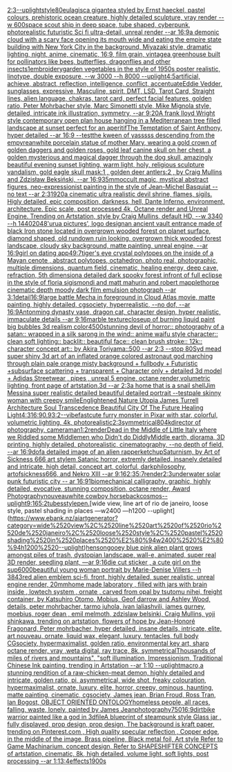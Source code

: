 [2:3](https://www.ebank.nz/aiartgenerator?category=2%3A3)[--uplight](https://www.ebank.nz/aiartgenerator?category=--uplight)[style](https://www.ebank.nz/aiartgenerator?category=style)[80](https://www.ebank.nz/aiartgenerator?category=80)[eulagisca gigantea styled by Ernst haeckel, pastel colours, prehistoric ocean creature, highly detailed sculpture, vray render --w 600](https://www.ebank.nz/aiartgenerator?category=eulagisca%2520gigantea%2520styled%2520by%2520Ernst%2520haeckel%2C%2520pastel%2520colours%2C%2520prehistoric%2520ocean%2520creature%2C%2520highly%2520detailed%2520sculpture%2C%2520vray%2520render%2520--w%2520600)[space scout ship in deep space, tube shaped, cyberpunk, photorealistic futuristic Sci fi ultra-detail, unreal render --ar 16:9](https://www.ebank.nz/aiartgenerator?category=space%2520scout%2520ship%2520in%2520deep%2520space%2C%2520tube%2520shaped%2C%2520cyberpunk%2C%2520photorealistic%2520futuristic%2520Sci%2520fi%2520ultra-detail%2C%2520unreal%2520render%2520--ar%252016%3A9)[a demonic cloud with a scary face opening its mouth wide and eating the empire state building with New York City in the background, Miyazaki style, dramatic lighting, night, anime, cinematic, 16:9, film grain, vintage](https://www.ebank.nz/aiartgenerator?category=a%2520demonic%2520cloud%2520with%2520a%2520scary%2520face%2520opening%2520its%2520mouth%2520wide%2520and%2520eating%2520the%2520empire%2520state%2520building%2520with%2520New%2520York%2520City%2520in%2520the%2520background%2C%2520Miyazaki%2520style%2C%2520dramatic%2520lighting%2C%2520night%2C%2520anime%2C%2520cinematic%2C%252016%3A9%2C%2520film%2520grain%2C%2520vintage)[a greenhouse built for pollinators like bees, butterflies, dragonflies and other insects](https://www.ebank.nz/aiartgenerator?category=a%2520greenhouse%2520built%2520for%2520pollinators%2520like%2520bees%2C%2520butterflies%2C%2520dragonflies%2520and%2520other%2520insects)[1](https://www.ebank.nz/aiartgenerator?category=1)[embroidery](https://www.ebank.nz/aiartgenerator?category=embroidery)[garden vegetables in the style of 1950s poster realistic, linotype, double exposure, --w 3000 --h 8000 --uplight](https://www.ebank.nz/aiartgenerator?category=garden%2520vegetables%2520in%2520the%2520style%2520of%25201950s%2520poster%2520realistic%2C%2520linotype%2C%2520double%2520exposure%2C%2520--w%25203000%2520--h%25208000%2520--uplight)[4:5](https://www.ebank.nz/aiartgenerator?category=4%3A5)[artificial, achieve, abstract, reflection, intelligence, conflict, accentuate](https://www.ebank.nz/aiartgenerator?category=artificial%2C%2520achieve%2C%2520abstract%2C%2520reflection%2C%2520intelligence%2C%2520conflict%2C%2520accentuate)[Eddie Vedder, sunglasses, expressive, Masculine, spirit, DMT, LSD, Tarot Card, Straight lines, alien language, chakras, tarot card, perfect facial features, golden ratio, Peter Mohrbacher style, Marc Simonetti style, Mike Mignola style, detailed, intricate ink illustration, symmetry, --ar 9:20](https://www.ebank.nz/aiartgenerator?category=Eddie%2520Vedder%2C%2520sunglasses%2C%2520expressive%2C%2520Masculine%2C%2520spirit%2C%2520DMT%2C%2520LSD%2C%2520Tarot%2520Card%2C%2520Straight%2520lines%2C%2520alien%2520language%2C%2520chakras%2C%2520tarot%2520card%2C%2520perfect%2520facial%2520features%2C%2520golden%2520ratio%2C%2520Peter%2520Mohrbacher%2520style%2C%2520Marc%2520Simonetti%2520style%2C%2520Mike%2520Mignola%2520style%2C%2520detailed%2C%2520intricate%2520ink%2520illustration%2C%2520symmetry%2C%2520--ar%25209%3A20)[A frank lloyd Wright style contemporary open plan house hanging in a Mediterranean tree filled landscape at sunset perfect for an aperitif](https://www.ebank.nz/aiartgenerator?category=A%2520frank%2520lloyd%2520Wright%2520style%2520contemporary%2520open%2520plan%2520house%2520hanging%2520in%2520a%2520Mediterranean%2520tree%2520filled%2520landscape%2520at%2520sunset%2520perfect%2520for%2520an%2520aperitif)[The Temptation of Saint Anthony, hyper detailed --ar 16:9 --test](https://www.ebank.nz/aiartgenerator?category=The%2520Temptation%2520of%2520Saint%2520Anthony%2C%2520hyper%2520detailed%2520--ar%252016%3A9%2520--test)[the kween of yasssss descending from the empyrean](https://www.ebank.nz/aiartgenerator?category=the%2520kween%2520of%2520yasssss%2520descending%2520from%2520the%2520empyrean)[white porcelain statue of mother Mary,  wearing a gold crown of golden daggers and golden roses, gold leaf canine skull on her chest, a golden mysterious and magical dagger through the dog skull, amazingly beautiful evening sunset lighting, warm light, holy,  religious sculpture vandalism,  gold eagle skull mask:1 , golden deer antlers:2 , by Craig Mullins and Zdzisław Beksiński,  --ar 16:9](https://www.ebank.nz/aiartgenerator?category=white%2520porcelain%2520statue%2520of%2520mother%2520Mary%2C%2520%2520wearing%2520a%2520gold%2520crown%2520of%2520golden%2520daggers%2520and%2520golden%2520roses%2C%2520gold%2520leaf%2520canine%2520skull%2520on%2520her%2520chest%2C%2520a%2520golden%2520mysterious%2520and%2520magical%2520dagger%2520through%2520the%2520dog%2520skull%2C%2520amazingly%2520beautiful%2520evening%2520sunset%2520lighting%2C%2520warm%2520light%2C%2520holy%2C%2520%2520religious%2520sculpture%2520vandalism%2C%2520%2520gold%2520eagle%2520skull%2520mask%3A1%2520%2C%2520golden%2520deer%2520antlers%3A2%2520%2C%2520by%2520Craig%2520Mullins%2520and%2520Zdzis%C5%82aw%2520Beksi%C5%84ski%2C%2520%2520--ar%252016%3A9)[35mm](https://www.ebank.nz/aiartgenerator?category=35mm)[occult magic, mystical abstract figures, neo-expressionist painting in the style of Jean-Michel Basquiat --no text --ar 2:3](https://www.ebank.nz/aiartgenerator?category=occult%2520magic%2C%2520mystical%2520abstract%2520figures%2C%2520neo-expressionist%2520painting%2520in%2520the%2520style%2520of%2520Jean-Michel%2520Basquiat%2520--no%2520text%2520--ar%25202%3A3)[1920](https://www.ebank.nz/aiartgenerator?category=1920)[a cinematic ultra realistic devil shrine, flames, sigils. Higly detailed, epic composition, darkness, hell, Dante Inferno. environment, architecture. Epic scale, post processed 4k, Octane render and Unreal Engine. Trending on Artstation, style by Craig Mullins, default HD, --w 3340 --h 1440](https://www.ebank.nz/aiartgenerator?category=a%2520cinematic%2520ultra%2520realistic%2520devil%2520shrine%2C%2520flames%2C%2520sigils.%2520Higly%2520detailed%2C%2520epic%2520composition%2C%2520darkness%2C%2520hell%2C%2520Dante%2520Inferno.%2520environment%2C%2520architecture.%2520Epic%2520scale%2C%2520post%2520processed%25204k%2C%2520Octane%2520render%2520and%2520Unreal%2520Engine.%2520Trending%2520on%2520Artstation%2C%2520style%2520by%2520Craig%2520Mullins%2C%2520default%2520HD%2C%2520--w%25203340%2520--h%25201440)[2048](https://www.ebank.nz/aiartgenerator?category=2048)['urua pictures', logo design](https://www.ebank.nz/aiartgenerator?category=%27urua%2520pictures%27%2C%2520logo%2520design)[an ancient vault entrance made of black Iron stone located in overgrown wooded forest on planet surface, diamond shaped, old rundown ruin looking, overgrown thick wooded forest landscape, cloudy sky background, matte painting, unreal engine, --ar 16:9](https://www.ebank.nz/aiartgenerator?category=an%2520ancient%2520vault%2520entrance%2520made%2520of%2520black%2520Iron%2520stone%2520located%2520in%2520overgrown%2520wooded%2520forest%2520on%2520planet%2520surface%2C%2520diamond%2520shaped%2C%2520old%2520rundown%2520ruin%2520looking%2C%2520overgrown%2520thick%2520wooded%2520forest%2520landscape%2C%2520cloudy%2520sky%2520background%2C%2520matte%2520painting%2C%2520unreal%2520engine%2C%2520--ar%252016%3A9)[girl on dating app](https://www.ebank.nz/aiartgenerator?category=girl%2520on%2520dating%2520app)[49:7](https://www.ebank.nz/aiartgenerator?category=49%3A7)[tiger's eye crystal polytopes on the inside of a Mayan cenote , abstract polytopes, octahedron, photo real, photographic, multiple dimensions, quantum field, cinematic, healing energy, deep cave, refraction, 5th dimension](https://www.ebank.nz/aiartgenerator?category=tiger%27s%2520eye%2520crystal%2520polytopes%2520on%2520the%2520inside%2520of%2520a%2520Mayan%2520cenote%2520%2C%2520abstract%2520polytopes%2C%2520octahedron%2C%2520photo%2520real%2C%2520photographic%2C%2520multiple%2520dimensions%2C%2520quantum%2520field%2C%2520cinematic%2C%2520healing%2520energy%2C%2520deep%2520cave%2C%2520refraction%2C%25205th%2520dimension)[a detailed dark spooky forest infront of full eclipse in the style of floria sigismondi and matt mahurin and robert mapplethorpe cinematic depth moody dark film emulsion photograph --ar 3:1](https://www.ebank.nz/aiartgenerator?category=a%2520detailed%2520dark%2520spooky%2520forest%2520infront%2520of%2520full%2520eclipse%2520in%2520the%2520style%2520of%2520floria%2520sigismondi%2520and%2520matt%2520mahurin%2520and%2520robert%2520mapplethorpe%2520cinematic%2520depth%2520moody%2520dark%2520film%2520emulsion%2520photograph%2520--ar%25203%3A1)[detail](https://www.ebank.nz/aiartgenerator?category=detail)[16:9](https://www.ebank.nz/aiartgenerator?category=16%3A9)[large battle Mecha in foreground in Cloud Atlas movie, matte painting, highly detailed, cgsociety, hyperrealistic, --no dof, --ar 16:9](https://www.ebank.nz/aiartgenerator?category=large%2520battle%2520Mecha%2520in%2520foreground%2520in%2520Cloud%2520Atlas%2520movie%2C%2520matte%2520painting%2C%2520highly%2520detailed%2C%2520cgsociety%2C%2520hyperrealistic%2C%2520--no%2520dof%2C%2520--ar%252016%3A9)[Anton](https://www.ebank.nz/aiartgenerator?category=Anton)[ming dynasty vase, dragon cat, character design, hyper realistic, immaculate details --ar 9:16](https://www.ebank.nz/aiartgenerator?category=ming%2520dynasty%2520vase%2C%2520dragon%2520cat%2C%2520character%2520design%2C%2520hyper%2520realistic%2C%2520immaculate%2520details%2520--ar%25209%3A16)[marble texture](https://www.ebank.nz/aiartgenerator?category=marble%2520texture)[closeup of burning liquid paint big bubbles 3d realism color](https://www.ebank.nz/aiartgenerator?category=closeup%2520of%2520burning%2520liquid%2520paint%2520big%2520bubbles%25203d%2520realism%2520color)[4500](https://www.ebank.nz/aiartgenerator?category=4500)[stunning devil of horror:: photography of a satan:: wrapped in a silk sarong in the wind:: anime waifu style character:: clean soft lighting:: backlit:: beautiful face:: clean brush stroke:: 12k:: character concept art:: by Akira Toriyama::500  --ar 2:3 --stop 80](https://www.ebank.nz/aiartgenerator?category=stunning%2520devil%2520of%2520horror%3A%3A%2520photography%2520of%2520a%2520satan%3A%3A%2520wrapped%2520in%2520a%2520silk%2520sarong%2520in%2520the%2520wind%3A%3A%2520anime%2520waifu%2520style%2520character%3A%3A%2520clean%2520soft%2520lighting%3A%3A%2520backlit%3A%3A%2520beautiful%2520face%3A%3A%2520clean%2520brush%2520stroke%3A%3A%252012k%3A%3A%2520character%2520concept%2520art%3A%3A%2520by%2520Akira%2520Toriyama%3A%3A500%2520%2520--ar%25202%3A3%2520--stop%252080)[Syd mead super shiny 3d art of an inflated orange colored astronaut god marching through plain pale orange misty background + fullbody + Futuristic +subsurface scattering + transparent + Character only + detailed 3d model + Adidas Streetwear , pipes , unreal 5 engine, octane render,volumetric lighting, front page of artstation,3d --ar 2:3](https://www.ebank.nz/aiartgenerator?category=Syd%2520mead%2520super%2520shiny%25203d%2520art%2520of%2520an%2520inflated%2520orange%2520colored%2520astronaut%2520god%2520marching%2520through%2520plain%2520pale%2520orange%2520misty%2520background%2520%2B%2520fullbody%2520%2B%2520Futuristic%2520%2Bsubsurface%2520scattering%2520%2B%2520transparent%2520%2B%2520Character%2520only%2520%2B%2520detailed%25203d%2520model%2520%2B%2520Adidas%2520Streetwear%2520%2C%2520pipes%2520%2C%2520unreal%25205%2520engine%2C%2520octane%2520render%2Cvolumetric%2520lighting%2C%2520front%2520page%2520of%2520artstation%2C3d%2520--ar%25202%3A3)[a home that is a snail shell](https://www.ebank.nz/aiartgenerator?category=a%2520home%2520that%2520is%2520a%2520snail%2520shell)[Jim Messina super realistic detailed beautiful detailed portrait --test](https://www.ebank.nz/aiartgenerator?category=Jim%2520Messina%2520super%2520realistic%2520detailed%2520beautiful%2520detailed%2520portrait%2520--test)[pale skinny woman with creepy smile](https://www.ebank.nz/aiartgenerator?category=pale%2520skinny%2520woman%2520with%2520creepy%2520smile)[Englightened Nature Utopia James Turrell Architecture Soul Transcedence Beautiful City Of The Future Healing Light](https://www.ebank.nz/aiartgenerator?category=Englightened%2520Nature%2520Utopia%2520James%2520Turrell%2520Architecture%2520Soul%2520Transcedence%2520Beautiful%2520City%2520Of%2520The%2520Future%2520Healing%2520Light)[4:3](https://www.ebank.nz/aiartgenerator?category=4%3A3)[16:9](https://www.ebank.nz/aiartgenerator?category=16%3A9)[0.9](https://www.ebank.nz/aiartgenerator?category=0.9)[3:2](https://www.ebank.nz/aiartgenerator?category=3%3A2)[--vibefast](https://www.ebank.nz/aiartgenerator?category=--vibefast)[cute furry monster in Pixar with star, colorful, volumetric lighting, 4k, photorealistic](https://www.ebank.nz/aiartgenerator?category=cute%2520furry%2520monster%2520in%2520Pixar%2520with%2520star%2C%2520colorful%2C%2520volumetric%2520lighting%2C%25204k%2C%2520photorealistic)[2:3](https://www.ebank.nz/aiartgenerator?category=2%3A3)[symmetrical](https://www.ebank.nz/aiartgenerator?category=symmetrical)[80](https://www.ebank.nz/aiartgenerator?category=80)[4k](https://www.ebank.nz/aiartgenerator?category=4k)[director of photography, cameraman](https://www.ebank.nz/aiartgenerator?category=director%2520of%2520photography%2C%2520cameraman)[1:2](https://www.ebank.nz/aiartgenerator?category=1%3A2)[render](https://www.ebank.nz/aiartgenerator?category=render)[Dead in the Middle of Little Italy where we Riddled some Middlemen who Didn't do Diddly](https://www.ebank.nz/aiartgenerator?category=Dead%2520in%2520the%2520Middle%2520of%2520Little%2520Italy%2520where%2520we%2520Riddled%2520some%2520Middlemen%2520who%2520Didn%27t%2520do%2520Diddly)[Middle earth, diorama, 3D printing, highly detailed, photorealistic, cinematography, --no depth of field, --ar 16:9](https://www.ebank.nz/aiartgenerator?category=Middle%2520earth%2C%2520diorama%2C%25203D%2520printing%2C%2520highly%2520detailed%2C%2520photorealistic%2C%2520cinematography%2C%2520--no%2520depth%2520of%2520field%2C%2520--ar%252016%3A9)[dof](https://www.ebank.nz/aiartgenerator?category=dof)[a detailed image of an alien rapper](https://www.ebank.nz/aiartgenerator?category=a%2520detailed%2520image%2520of%2520an%2520alien%2520rapper)[ketchup](https://www.ebank.nz/aiartgenerator?category=ketchup)[Saturnism, by Art of Sickness 666 art stylem Satanic horror, extremly detailed, insanely detailed and intricate, high detail, concept art, colorful, darkphilosophy, artofsickness666, and Nekro XIII --ar 9:16](https://www.ebank.nz/aiartgenerator?category=Saturnism%2C%2520by%2520Art%2520of%2520Sickness%2520666%2520art%2520stylem%2520Satanic%2520horror%2C%2520extremly%2520detailed%2C%2520insanely%2520detailed%2520and%2520intricate%2C%2520high%2520detail%2C%2520concept%2520art%2C%2520colorful%2C%2520darkphilosophy%2C%2520artofsickness666%2C%2520and%2520Nekro%2520XIII%2520--ar%25209%3A16)[2:3](https://www.ebank.nz/aiartgenerator?category=2%3A3)[5:7](https://www.ebank.nz/aiartgenerator?category=5%3A7)[render](https://www.ebank.nz/aiartgenerator?category=render)[2:3](https://www.ebank.nz/aiartgenerator?category=2%3A3)[underwater solar punk futuristic city -- ar 16:9](https://www.ebank.nz/aiartgenerator?category=underwater%2520solar%2520punk%2520futuristic%2520city%2520--%2520ar%252016%3A9)[1](https://www.ebank.nz/aiartgenerator?category=1)[biomechanical calligraphy, graphic, highly detailed, evocative, stunning composition, octane render, Award Photography](https://www.ebank.nz/aiartgenerator?category=biomechanical%2520calligraphy%2C%2520graphic%2C%2520highly%2520detailed%2C%2520evocative%2C%2520stunning%2520composition%2C%2520octane%2520render%2C%2520Award%2520Photography)[nouveau](https://www.ebank.nz/aiartgenerator?category=nouveau)[white cowboy horseback](https://www.ebank.nz/aiartgenerator?category=white%2520cowboy%2520horseback)[cosmos](https://www.ebank.nz/aiartgenerator?category=cosmos)[--uplight](https://www.ebank.nz/aiartgenerator?category=--uplight)[9:16](https://www.ebank.nz/aiartgenerator?category=9%3A16)[5:2](https://www.ebank.nz/aiartgenerator?category=5%3A2)[tubes](https://www.ebank.nz/aiartgenerator?category=tubes)[style](https://www.ebank.nz/aiartgenerator?category=style)[pen.](https://www.ebank.nz/aiartgenerator?category=pen.)[wide view, line art of rio de janeiro, loose style, pastel shading in places —w2400 —h1200 --uplight](https://www.ebank.nz/aiartgenerator?category=wide%2520view%2C%2520line%2520art%2520of%2520rio%2520de%2520janeiro%2C%2520loose%2520style%2C%2520pastel%2520shading%2520in%2520places%2520%E2%80%94w2400%2520%E2%80%94h1200%2520--uplight)[henson](https://www.ebank.nz/aiartgenerator?category=henson)[gooey blue pink alien plant grows amongst piles of trash, dystopian landscape, wall-e, animated, super real 3D render, seedling plant, —ar 9:16](https://www.ebank.nz/aiartgenerator?category=gooey%2520blue%2520pink%2520alien%2520plant%2520grows%2520amongst%2520piles%2520of%2520trash%2C%2520dystopian%2520landscape%2C%2520wall-e%2C%2520animated%2C%2520super%2520real%25203D%2520render%2C%2520seedling%2520plant%2C%2520%E2%80%94ar%25209%3A16)[die cut sticker , a cute girl on the sup](https://www.ebank.nz/aiartgenerator?category=die%2520cut%2520sticker%2520%2C%2520a%2520cute%2520girl%2520on%2520the%2520sup)[6000](https://www.ebank.nz/aiartgenerator?category=6000)[beautiful young woman portrait by Marie-Denise Villers --h 384](https://www.ebank.nz/aiartgenerator?category=beautiful%2520young%2520woman%2520portrait%2520by%2520Marie-Denise%2520Villers%2520--h%2520384)[3](https://www.ebank.nz/aiartgenerator?category=3)[red alien emblem sci-fi, front, highly detailed, super realistic, unreal engine render, 20mm](https://www.ebank.nz/aiartgenerator?category=red%2520alien%2520emblem%2520sci-fi%2C%2520front%2C%2520highly%2520detailed%2C%2520super%2520realistic%2C%2520unreal%2520engine%2520render%2C%252020mm)[home made laboratory , filled with jars with brain inside  , lowtech system , ornate , carved from opal by tsutomu nihei, freight container, by Katsuhiro Otomo, Mobius, Geof darrow and Ashley Wood, details, peter mohrbacher, tarmo juhola, ivan laliashvili, james gurney, moebius, roger dean , emil melmoth, zdzislaw belsinki, Craig Mullins, yoji shinkawa, trending on artstation, flowers of hope by Jean-Honoré Fragonard, Peter mohrbacher, hyper detailed, insane details, intricate, elite, art nouveau, ornate, liquid wax, elegant, luxury, tentacles, full body CGsociety, hypermaximalist, golden ratio, environmental key art, sharp octane render, vray ,weta digital, ray trace, 8k, symmetrical](https://www.ebank.nz/aiartgenerator?category=home%2520made%2520laboratory%2520%2C%2520filled%2520with%2520jars%2520with%2520brain%2520inside%2520%2520%2C%2520lowtech%2520system%2520%2C%2520ornate%2520%2C%2520carved%2520from%2520opal%2520by%2520tsutomu%2520nihei%2C%2520freight%2520container%2C%2520by%2520Katsuhiro%2520Otomo%2C%2520Mobius%2C%2520Geof%2520darrow%2520and%2520Ashley%2520Wood%2C%2520details%2C%2520peter%2520mohrbacher%2C%2520tarmo%2520juhola%2C%2520ivan%2520laliashvili%2C%2520james%2520gurney%2C%2520moebius%2C%2520roger%2520dean%2520%2C%2520emil%2520melmoth%2C%2520zdzislaw%2520belsinki%2C%2520Craig%2520Mullins%2C%2520yoji%2520shinkawa%2C%2520trending%2520on%2520artstation%2C%2520flowers%2520of%2520hope%2520by%2520Jean-Honor%C3%A9%2520Fragonard%2C%2520Peter%2520mohrbacher%2C%2520hyper%2520detailed%2C%2520insane%2520details%2C%2520intricate%2C%2520elite%2C%2520art%2520nouveau%2C%2520ornate%2C%2520liquid%2520wax%2C%2520elegant%2C%2520luxury%2C%2520tentacles%2C%2520full%2520body%2520CGsociety%2C%2520hypermaximalist%2C%2520golden%2520ratio%2C%2520environmental%2520key%2520art%2C%2520sharp%2520octane%2520render%2C%2520vray%2520%2Cweta%2520digital%2C%2520ray%2520trace%2C%25208k%2C%2520symmetrical)[Thousands of miles of rivers and mountains", "soft illumination, Impressionism, Traditional Chinese Ink painting, trending in Artstation --ar 1:10 --uplight](https://www.ebank.nz/aiartgenerator?category=Thousands%2520of%2520miles%2520of%2520rivers%2520and%2520mountains%22%2C%2520%22soft%2520illumination%2C%2520Impressionism%2C%2520Traditional%2520Chinese%2520Ink%2520painting%2C%2520trending%2520in%2520Artstation%2520--ar%25201%3A10%2520--uplight)[macro,](https://www.ebank.nz/aiartgenerator?category=macro%2C)[a stunning rendition of a raw-chicken-meat demon, highly detailed and intricate, golden ratio, pi, asymmetrical, wide shot, freaky colouration, hypermaximalist, ornate, luxury, elite, horror, creepy, ominous, haunting, matte painting, cinematic, cgsociety, James jean, Brian Froud, Ross Tran, Ian Bogost, OBJECT ORIENTED ONTOLOGY](https://www.ebank.nz/aiartgenerator?category=a%2520stunning%2520rendition%2520of%2520a%2520raw-chicken-meat%2520demon%2C%2520highly%2520detailed%2520and%2520intricate%2C%2520golden%2520ratio%2C%2520pi%2C%2520asymmetrical%2C%2520wide%2520shot%2C%2520freaky%2520colouration%2C%2520hypermaximalist%2C%2520ornate%2C%2520luxury%2C%2520elite%2C%2520horror%2C%2520creepy%2C%2520ominous%2C%2520haunting%2C%2520matte%2520painting%2C%2520cinematic%2C%2520cgsociety%2C%2520James%2520jean%2C%2520Brian%2520Froud%2C%2520Ross%2520Tran%2C%2520Ian%2520Bogost%2C%2520OBJECT%2520ORIENTED%2520ONTOLOGY)[homeless people, all races, falling, waste, lonely, painted by James Jean](https://www.ebank.nz/aiartgenerator?category=homeless%2520people%2C%2520all%2520races%2C%2520falling%2C%2520waste%2C%2520lonely%2C%2520painted%2520by%2520James%2520Jean)[photography](https://www.ebank.nz/aiartgenerator?category=photography)[750](https://www.ebank.nz/aiartgenerator?category=750)[16:9](https://www.ebank.nz/aiartgenerator?category=16%3A9)[dirtbike warrior painted like a god in 3d](https://www.ebank.nz/aiartgenerator?category=dirtbike%2520warrior%2520painted%2520like%2520a%2520god%2520in%25203d)[file](https://www.ebank.nz/aiartgenerator?category=file)[A blueprint of steampunk style Glass jar ,  fully displayed, prop design, prop design, The background is kraft paper,  trending on Pinterest.com  , High quality specular reflection ,  Copper  edge, in the middle of the image, Brass pipeline,  Black metal foil,  Art style Refer to Game Machinarium.  concept design, Refer to SHAPESHIFTER CONCEPTS  of artstation, cinematic,  8k, high detailed,  volume light,  soft lights,  post processing    --ar 1:1](https://www.ebank.nz/aiartgenerator?category=A%2520blueprint%2520of%2520steampunk%2520style%2520Glass%2520jar%2520%2C%2520%2520fully%2520displayed%2C%2520prop%2520design%2C%2520prop%2520design%2C%2520The%2520background%2520is%2520kraft%2520paper%2C%2520%2520trending%2520on%2520Pinterest.com%2520%2520%2C%2520High%2520quality%2520specular%2520reflection%2520%2C%2520%2520Copper%2520%2520edge%2C%2520in%2520the%2520middle%2520of%2520the%2520image%2C%2520Brass%2520pipeline%2C%2520%2520Black%2520metal%2520foil%2C%2520%2520Art%2520style%2520Refer%2520to%2520Game%2520Machinarium.%2520%2520concept%2520design%2C%2520Refer%2520to%2520SHAPESHIFTER%2520CONCEPTS%2520%2520of%2520artstation%2C%2520cinematic%2C%2520%25208k%2C%2520high%2520detailed%2C%2520%2520volume%2520light%2C%2520%2520soft%2520lights%2C%2520%2520post%2520processing%2520%2520%2520%2520--ar%25201%3A1)[3:4](https://www.ebank.nz/aiartgenerator?category=3%3A4)[effects](https://www.ebank.nz/aiartgenerator?category=effects)[1900s](https://www.ebank.nz/aiartgenerator?category=1900s)